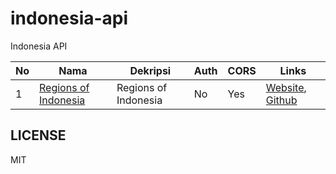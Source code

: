 # indonesia-api

Indonesia API

<!-- >>>>>>>>>>>>>>>>>>>>>> INDONESIA API >>>>>>>>>>>>>>>>>>>>>> -->

| No  | Nama                                                              | Dekripsi             | Auth | CORS | Links                                                                                                   |
| --- | ----------------------------------------------------------------- | -------------------- | ---- | ---- | ------------------------------------------------------------------------------------------------------- |
| 1   | [Regions of Indonesia](https://regions-of-indonesia.netlify.app/) | Regions of Indonesia | No   | Yes  | [Website](https://regions-of-indonesia.netlify.app/), [Github](https://github.com/regions-of-indonesia) |

<!-- <<<<<<<<<<<<<<<<<<<<<< INDONESIA API <<<<<<<<<<<<<<<<<<<<<< -->

## LICENSE

MIT

